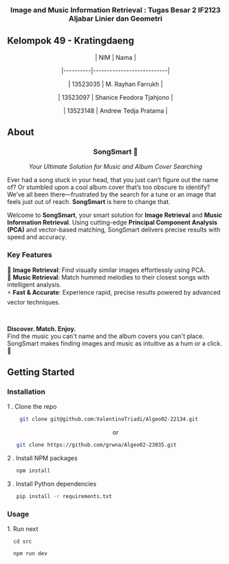   
</br>

<H3 align="center">Image and Music Information Retrieval : Tugas Besar 2 IF2123 Aljabar Linier dan Geometri </p>

  

##  Kelompok 49 - Kratingdaeng

  

<div align="center">

| NIM | Nama |

|----------|---------------------------|

| 13523035 | M. Rayhan Farrukh |

| 13523097 | Shanice Feodora Tjahjono |

| 13523148 | Andrew Tedja Pratama |

</div>

  

##  About

  <h3 align="center"> SongSmart 🎵 </h3>
<p align="center"><em>Your Ultimate Solution for Music and Album Cover Searching</em></p>

Ever had a song stuck in your head, that you just can’t figure out the name of? Or stumbled upon a cool album cover that’s too obscure to identify? We’ve all been there—frustrated by the search for a tune or an image that feels just out of reach. **SongSmart** is here to change that.

Welcome to **SongSmart**, your smart solution for **Image Retrieval** and **Music Information Retrieval**. Using cutting-edge **Principal Component Analysis (PCA)** and vector-based matching, SongSmart delivers precise results with speed and accuracy.

<h3><b>Key Features</b></h3>

🎨 **Image Retrieval**: Find visually similar images effortlessly using PCA.  
🎵 **Music Retrieval**: Match hummed melodies to their closest songs with intelligent analysis.  
⚡ **Fast & Accurate**: Experience rapid, precise results powered by advanced vector techniques.

</br>

**Discover. Match. Enjoy.**  
Find the music you can't name and the album covers you can't place.
SongSmart makes finding images and music as intuitive as a hum or a click. 🚀


##  Getting Started
<h3>Installation</h3>
1 . Clone the repo

```sh
    git clone git@github.com:ValentinoTriadi/Algeo02-22134.git
```
<p align="center">or</p>

```sh
   git clone https://github.com/grwna/Algeo02-23035.git
```
2 . Install NPM packages
```sh
   npm install
```
3 . Install Python dependencies
```sh
   pip install -r requirements.txt
```
 <h3>Usage</h3> 
1. Run next  

```
  cd src
```
```
  npm run dev
```
  
 